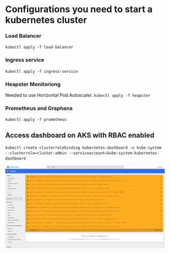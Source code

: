 # Configurations you need to start a kubernetes cluster

### Load Balancer
`kubectl apply -f load-balancer`
### Ingress service
`kubectl apply -f ingress-service`
### Heapster Monitoriong
Needed to use Horizontal Pod Autoscaler.
`kubectl apply -f heapster`
### Prometheus and Graphana
`kubectl apply -f prometheus`







## Access dashboard on AKS with RBAC enabled

`kubectl create clusterrolebinding kubernetes-dashboard -n kube-system --clusterrole=cluster-admin --serviceaccount=kube-system:kubernetes-dashboard`

![dashboard](https://github.com/isma90/kubernetes-config/blob/master/resources/image/dashboard-errors.png)
